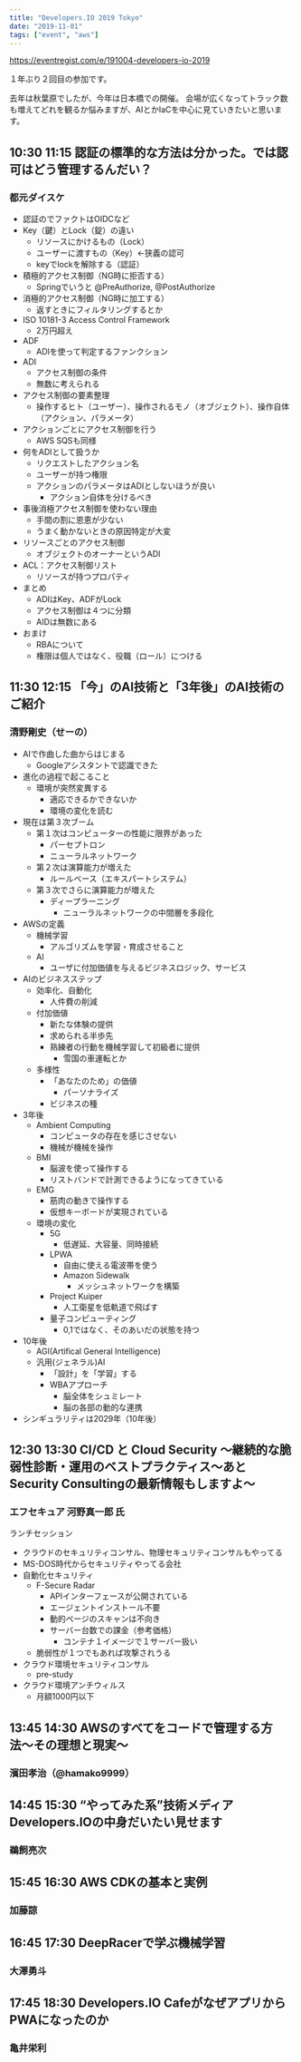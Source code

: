 ```yaml
---
title: "Developers.IO 2019 Tokyo"
date: "2019-11-01"
tags: ["event", "aws"]
---
```


https://eventregist.com/e/191004-developers-io-2019

１年ぶり２回目の参加です。

去年は秋葉原でしたが、今年は日本橋での開催。
会場が広くなってトラック数も増えてどれを観るか悩みますが、AIとかIaCを中心に見ていきたいと思います。

## 10:30 11:15 認証の標準的な方法は分かった。では認可はどう管理するんだい？
### 都元ダイスケ
* 認証のでファクトはOIDCなど
* Key（鍵）とLock（錠）の違い
  - リソースにかけるもの（Lock）
  - ユーザーに渡すもの（Key）←狭義の認可
  - keyでlockを解除する（認証）
* 積極的アクセス制御（NG時に拒否する）
  - Springでいうと @PreAuthorize, @PostAuthorize
* 消極的アクセス制御（NG時に加工する）
  - 返すときにフィルタリングするとか
* ISO 10181-3 Access Control Framework
  - 2万円超え
* ADF
  - ADIを使って判定するファンクション
* ADI
  - アクセス制御の条件
  - 無数に考えられる
* アクセス制御の要素整理
  - 操作するヒト（ユーザー）、操作されるモノ（オブジェクト）、操作自体（アクション、パラメータ）
* アクションごとにアクセス制御を行う
  - AWS SQSも同様
* 何をADIとして扱うか
  - リクエストしたアクション名
  - ユーザーが持つ権限
  - アクションのパラメータはADIとしないほうが良い
    - アクション自体を分けるべき
* 事後消極アクセス制御を使わない理由
  - 手間の割に恩恵が少ない
  - うまく動かないときの原因特定が大変
* リソースごとのアクセス制御
  - オブジェクトのオーナーというADI
* ACL：アクセス制御リスト
  - リソースが持つプロパティ
* まとめ
  - ADIはKey、ADFがLock
  - アクセス制御は４つに分類
  - AIDは無数にある
* おまけ
  - RBAについて
  - 権限は個人ではなく、役職（ロール）につける

## 11:30 12:15 「今」のAI技術と「3年後」のAI技術のご紹介
### 清野剛史（せーの）
* AIで作曲した曲からはじまる
  - Googleアシスタントで認識できた
* 進化の過程で起こること
  - 環境が突然変異する
    - 適応できるかできないか
    - 環境の変化を読む
* 現在は第３次ブーム
  - 第１次はコンピューターの性能に限界があった
    - パーセプトロン
    - ニューラルネットワーク
  - 第２次は演算能力が増えた
    - ルールベース（エキスパートシステム）
  - 第３次でさらに演算能力が増えた
    - ディープラーニング
      - ニューラルネットワークの中間層を多段化
* AWSの定義
  - 機械学習
    - アルゴリズムを学習・育成させること
  - AI
    - ユーザに付加価値を与えるビジネスロジック、サービス
* AIのビジネスステップ
  - 効率化、自動化
    - 人件費の削減
  - 付加価値
    - 新たな体験の提供
    - 求められる半歩先
    - 熟練者の行動を機械学習して初級者に提供
      - 雪国の車運転とか
  - 多様性
    - 「あなたのため」の価値
      - パーソナライズ
    - ビジネスの種
* 3年後
  - Ambient Computing
    - コンピュータの存在を感じさせない
    - 機械が機械を操作
  - BMI
    - 脳波を使って操作する
    - リストバンドで計測できるようになってきている
  - EMG
    - 筋肉の動きで操作する
    - 仮想キーボードが実現されている
  - 環境の変化
    - 5G
      - 低遅延、大容量、同時接続
    - LPWA
      - 自由に使える電波帯を使う
      - Amazon Sidewalk
        - メッシュネットワークを構築
    - Project Kuiper
      - 人工衛星を低軌道で飛ばす
    - 量子コンピューティング
      - 0,1ではなく、そのあいだの状態を持つ
* 10年後
  - AGI(Artifical General Intelligence)
  - 汎用(ジェネラル)AI
    - 「設計」を「学習」する
    - WBAアプローチ
      - 脳全体をシュミレート
      - 脳の各部の動的な連携
* シンギュラリティは2029年（10年後）

## 12:30 13:30 CI/CD と Cloud Security ～継続的な脆弱性診断・運用のベストプラクティス～あと Security Consultingの最新情報もしますよ～
### エフセキュア 河野真一郎 氏
ランチセッション
* クラウドのセキュリティコンサル、物理セキュリティコンサルもやってる
* MS-DOS時代からセキュリティやってる会社
* 自動化セキュリティ
  - F-Secure Radar
    - APIインターフェースが公開されている
    - エージェントインストール不要
    - 動的ページのスキャンは不向き
    - サーバー台数での課金（参考価格）
      - コンテナ１イメージで１サーバー扱い
  - 脆弱性が１つでもあれば攻撃されうる
* クラウド環境セキュリティコンサル
  - pre-study
* クラウド環境アンチウィルス
  - 月額1000円以下

## 13:45 14:30 AWSのすべてをコードで管理する方法〜その理想と現実〜
### 濱田孝治（@hamako9999）


## 14:45 15:30 “やってみた系”技術メディアDevelopers.IOの中身だいたい見せます
### 鵜飼亮次


## 15:45 16:30 AWS CDKの基本と実例
### 加藤諒


## 16:45 17:30 DeepRacerで学ぶ機械学習
### 大澤勇斗


## 17:45 18:30 Developers.IO CafeがなぜアプリからPWAになったのか
### 亀井栄利


